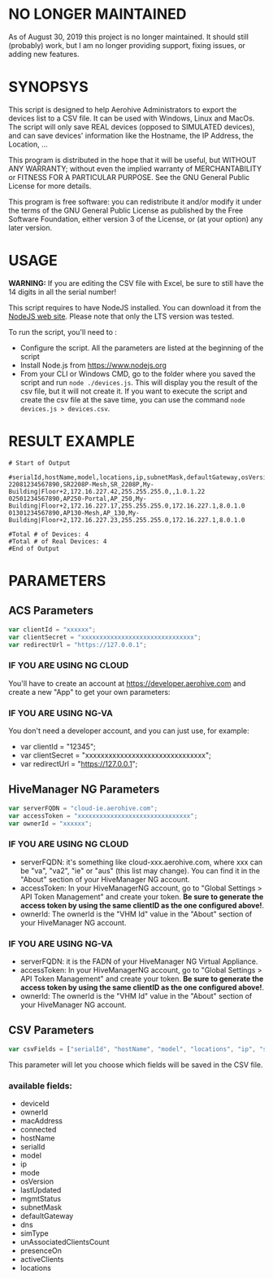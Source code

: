 # NO LONGER MAINTAINED
As of August 30, 2019 this project is no longer maintained. It should still (probably) work, but I am no longer providing support, fixing issues, or adding new features.

# SYNOPSYS
This script is designed to help Aerohive Administrators to export the devices list to a CSV file. It can be used with Windows, Linux and MacOs.
The script will only save REAL devices (opposed to SIMULATED devices), and can save devices' information like the Hostname, the IP Address, the Location, ...

This program is distributed in the hope that it will be useful, but WITHOUT ANY WARRANTY; without even the implied warranty of MERCHANTABILITY or FITNESS FOR A PARTICULAR PURPOSE. See the GNU General Public License for more details.

This program is free software: you can redistribute it and/or modify it under the terms of the GNU General Public License as published by the Free Software Foundation, either version 3 of the License, or (at your option) any later version.

# USAGE
 **WARNING:** If you are editing the CSV file with Excel, be sure to still have the 14 digits in all the serial number!

This script requires to have NodeJS installed. You can download it from the [NodeJS web site](https://nodejs.org/). 
Please note that only the LTS version was tested.

To run the script, you'll need to :
* Configure the script. All the parameters are listed at the beginning of the script
* Install Node.js from https://www.nodejs.org
* From your CLI or Windows CMD, go to the folder where you saved the script and run `node ./devices.js`. This will display you the result of the csv file, but it will not create it. If you want to execute the script and create the csv file at the save time, you can use the command `node devices.js > devices.csv`.

# RESULT EXAMPLE
```
# Start of Output

#serialId,hostName,model,locations,ip,subnetMask,defaultGateway,osVersion
22081234567890,SR2208P-Mesh,SR_2208P,My-Building|Floor+2,172.16.227.42,255.255.255.0,,1.0.1.22
02501234567890,AP250-Portal,AP_250,My-Building|Floor+2,172.16.227.17,255.255.255.0,172.16.227.1,8.0.1.0
01301234567890,AP130-Mesh,AP_130,My-Building|Floor+2,172.16.227.23,255.255.255.0,172.16.227.1,8.0.1.0

#Total # of Devices: 4
#Total # of Real Devices: 4
#End of Output
```
# PARAMETERS
## ACS Parameters
```javascript
var clientId = "xxxxxx";
var clientSecret = "xxxxxxxxxxxxxxxxxxxxxxxxxxxxxxx";
var redirectUrl = "https://127.0.0.1";
```
### IF YOU ARE USING NG CLOUD
You'll have to create an account at https://developer.aerohive.com and create a new "App" to get your own parameters:
### IF YOU ARE USING NG-VA
You don't need a developer account, and you can just use, for example:
  * var clientId = "12345";
  * var clientSecret = "xxxxxxxxxxxxxxxxxxxxxxxxxxxxxxx";
  * var redirectUrl = "https://127.0.0.1";
  

## HiveManager NG Parameters
```javascript
var serverFQDN = "cloud-ie.aerohive.com";
var accessToken = "xxxxxxxxxxxxxxxxxxxxxxxxxxxxxxx";
var ownerId = "xxxxxx";

```
### IF YOU ARE USING NG CLOUD
* serverFQDN: it's something like cloud-xxx.aerohive.com, where xxx can be "va", "va2", "ie" or "aus" (this list may change). You can find it in the "About" section of your HiveManager NG account.
* accessToken: In your HiveManagerNG account, go to "Global Settings > API Token Management" and create your token. **Be sure to generate the access token by using the same clientID as the one configured above!**.
* ownerId: The ownerId is the "VHM Id" value in the "About" section of your HiveManager NG account.
### IF YOU ARE USING NG-VA
* serverFQDN: it is the FADN of your HiveManager NG Virtual Appliance.
* accessToken: In your HiveManagerNG account, go to "Global Settings > API Token Management" and create your token. **Be sure to generate the access token by using the same clientID as the one configured above!**.
* ownerId: The ownerId is the "VHM Id" value in the "About" section of your HiveManager NG account.

## CSV Parameters
```javascript
var csvFields = ["serialId", "hostName", "model", "locations", "ip", "subnetMask", "defaultGateway", "osVersion"];
```
This parameter will let you choose which fields will be saved in the CSV file.
### available fields: 
* deviceId
* ownerId
* macAddress
* connected
* hostName
* serialId
* model
* ip
* mode
* osVersion
* lastUpdated
* mgmtStatus 
* subnetMask
* defaultGateway
* dns
* simType
* unAssociatedClientsCount
* presenceOn
* activeClients
* locations
